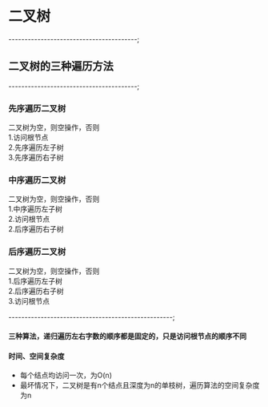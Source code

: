 # 二叉树

----------------------------------------;

## 二叉树的三种遍历方法

----------------------------------------;

### 先序遍历二叉树

二叉树为空，则空操作，否则  
1.访问根节点  
2.先序遍历左子树  
3.先序遍历右子树  

### 中序遍历二叉树

二叉树为空，则空操作，否则  
1.中序遍历左子树  
2.访问根节点  
2.后序遍历右子树  

### 后序遍历二叉树

二叉树为空，则空操作，否则  
1.后序遍历左子树  
2.后序遍历右子树  
3.访问根节点  

---------------------------------------------------;

#### 三种算法，递归遍历左右字数的顺序都是固定的，只是访问根节点的顺序不同

#### 时间、空间复杂度

* 每个结点均访问一次，为O(n) 
* 最坏情况下，二叉树是有n个结点且深度为n的单枝树，遍历算法的空间复杂度为n
